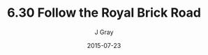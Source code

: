 ---
title: '6.30 Follow the Royal Brick Road'
alt: 'Mysteries of the Arcana'
date: '2015-07-23'
author: 'J Gray'
artist: 'Keira'
chapter: '6 Void in the Road'
filler: false
---
